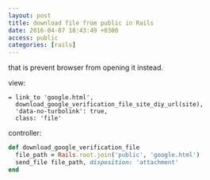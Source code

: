 ```yaml
---
layout: post
title: download file from public in Rails
date: 2016-04-07 18:43:49 +0300
access: public
categories: [rails]
---
```


that is prevent browser from opening it instead.

view:

```slim
= link_to 'google.html',
  download_google_verification_file_site_diy_url(site),
  'data-no-turbolink': true,
  class: 'file'
```

controller:

```ruby
def download_google_verification_file
  file_path = Rails.root.join('public', 'google.html')
  send_file file_path, disposition: 'attachment'
end
```
